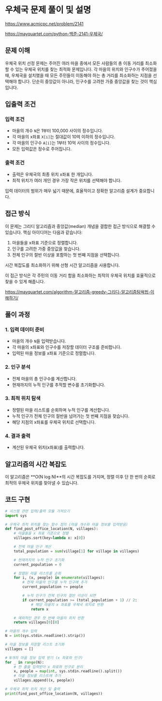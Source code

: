# 우체국 문제 풀이 및 설명

<https://www.acmicpc.net/problem/2141>

<https://mayquartet.com/python-백준-2141-우체국/>

## 문제 이해

우체국 위치 선정 문제는 주어진 여러 마을 중에서 모든 사람들의 총 이동 거리를 최소화할 수 있는 우체국 위치를 찾는 최적화 문제입니다. 각 마을의 위치와 인구수가 주어졌을 때, 우체국을 설치했을 때 모든 주민들이 이동해야 하는 총 거리를 최소화하는 지점을 선택해야 합니다. 단순히 중앙값이 아니라, 인구수를 고려한 가중 중앙값을 찾는 것이 핵심입니다.

## 입출력 조건

### 입력 조건

- 마을의 개수 `N`은 1부터 100,000 사이의 정수입니다.
- 각 마을의 x좌표 `X[i]`는 절대값이 10억 이하의 정수입니다.
- 각 마을의 인구수 `A[i]`는 1부터 10억 사이의 정수입니다.
- 모든 입력값은 정수로 주어집니다.

### 출력 조건

- 출력은 우체국의 최종 위치 x좌표 한 개입니다.
- 최적 위치가 여러 개인 경우 가장 작은 위치를 선택해야 합니다.

입력 데이터의 범위가 매우 넓기 때문에, 효율적이고 정확한 알고리즘 설계가 중요합니다.

## 접근 방식

이 문제는 그리디 알고리즘과 중앙값(median) 개념을 결합한 접근 방식으로 해결할 수 있습니다. 핵심 아이디어는 다음과 같습니다:

1. 마을들을 x좌표 기준으로 정렬합니다.
2. 인구를 고려한 가중 중앙값을 찾습니다.
3. 전체 인구의 절반 이상을 포함하는 첫 번째 지점을 선택합니다.

시간 복잡도를 최소화하기 위해 선형 시간 알고리즘을 사용합니다.

이 접근 방식은 각 주민의 이동 거리 합을 최소화하는 최적의 우체국 위치를 효율적으로 찾을 수 있게 해줍니다.

<https://mayquartet.com/algorithm-알고리즘-greedy-그리디-알고리즘탐욕법-이해하기/>

## 풀이 과정

### 1. 입력 데이터 준비

- 마을의 개수 `N`을 입력받습니다.
- 각 마을의 x좌표와 인구수를 저장할 데이터 구조를 준비합니다.
- 입력된 마을 정보를 x좌표 기준으로 정렬합니다.

### 2. 인구 분석

- 전체 마을의 총 인구수를 계산합니다.
- 현재까지의 누적 인구를 추적할 변수를 초기화합니다.

### 3. 최적 위치 탐색

- 정렬된 마을 리스트를 순회하며 누적 인구를 계산합니다.
- 누적 인구가 전체 인구의 절반을 넘어가는 첫 번째 지점을 찾습니다.
- 해당 지점의 x좌표를 우체국 위치로 선택합니다.

### 4. 결과 출력

- 계산된 우체국 위치(x좌표)를 출력합니다.

## 알고리즘의 시간 복잡도

이 알고리즘은 **O(N log N)**의 시간 복잡도를 가지며, 정렬 이후 단 한 번의 순회로 최적의 우체국 위치를 찾아낼 수 있습니다.

## 코드 구현

```python
# 시스템 관련 입력/출력 모듈 가져오기
import sys

# 우체국 최적 위치를 찾는 함수 정의 (마을 개수와 마을 정보를 입력받음)
def find_post_office_location(N, villages):
    # 마을들을 x 좌표 기준으로 정렬
    villages.sort(key=lambda x: x[0])

    # 전체 마을 인구 계산
    total_population = sum(village[1] for village in villages)

    # 현재까지의 누적 인구 초기화
    current_population = 0

    # 정렬된 마을 리스트를 순회
    for i, (x, people) in enumerate(villages):
        # 현재 마을의 인구를 누적 인구에 추가
        current_population += people

        # 누적 인구가 전체 인구의 절반 이상이 되면
        if current_population >= (total_population + 1) // 2:
            # 해당 마을의 x 좌표를 우체국 위치로 반환
            return x

    # 예외적인 경우 첫 번째 마을의 위치 반환
    return villages[0][0]

# 마을의 개수 입력
N = int(sys.stdin.readline().strip())

# 마을 정보를 저장할 리스트 초기화
villages = []

# N개의 마을 정보 입력 받기 (x 좌표와 인구)
for _ in range(N):
    # 한 줄을 입력받아 x 좌표와 인구로 분리
    x, people = map(int, sys.stdin.readline().split())
    # 마을 정보를 리스트에 추가
    villages.append((x, people))

# 우체국 최적 위치 계산 및 출력
print(find_post_office_location(N, villages))
```
